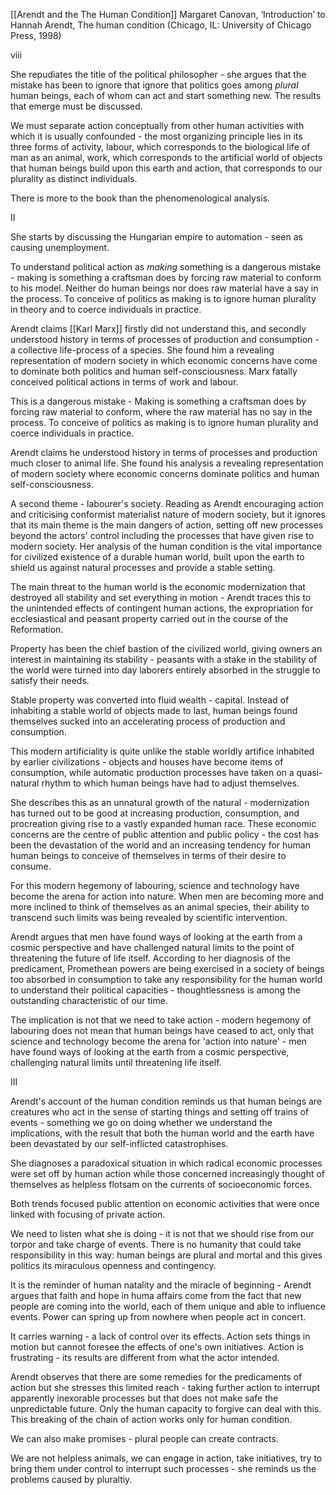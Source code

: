 [[Arendt and the The Human Condition]]
Margaret Canovan, ‘Introduction’ to Hannah Arendt, The human condition (Chicago, IL: University of Chicago Press, 1998)

viii

She repudiates the title of the political philosopher - she argues that the mistake has been to ignore that ignore that politics goes among *plural* human beings, each of whom can act and start something new. The results that emerge must be discussed.

We must separate action conceptually from other human activities with which it is usually confounded - the most organizing principle lies in its three forms of activity, labour, which corresponds to the biological life of man as an animal, work, which corresponds to the artificial world of objects that human beings build upon this earth and action, that corresponds to our plurality as distinct individuals.

There is more to the book than the phenomenological analysis.

II

She starts by discussing the Hungarian empire to automation - seen as causing unemployment.

To understand political action as *making* something is a dangerous mistake - making is something a craftsman does by forcing raw material to conform to his model. Neither do human beings nor does raw material have a say in the process. To conceive of politics as making is to ignore human plurality in theory and to coerce individuals in practice.

Arendt claims [[Karl Marx]] firstly did not understand this, and secondly understood history in terms of processes of production and consumption - a collective life-process of a species. She found him a revealing representation of modern society in which economic concerns have come to dominate both politics and human self-consciousness. Marx fatally conceived political actions in terms of work and labour.

This is a dangerous mistake - Making is something a craftsman does by forcing raw material to conform, where the raw material has no say in the process. To conceive of politics as making is to ignore human plurality and coerce individuals in practice.

Arendt claims he understood history in terms of processes and production much closer to animal life. She found his analysis a revealing representation of modern society where economic concerns dominate politics and human self-consciousness.

A second theme - labourer's society. Reading as Arendt encouraging action and criticising conformist materialist nature of modern society, but it ignores that its main theme is the main dangers of action, setting off new processes beyond the actors' control including the processes that have given rise to modern society. Her analysis of the human condition is the vital importance for civilized existence of a durable human world, built upon the earth to shield us against natural processes and provide a stable setting. 

The main threat to the human world is the economic modernization that destroyed all stability and set everything in motion - Arendt traces this to the unintended effects of contingent human actions, the expropriation for ecclesiastical and peasant property carried out in the course of the Reformation.

Property has been the chief bastion of the civilized world, giving owners an interest in maintaining its stability - peasants with a stake in the stability of the world were turned into day laborers entirely absorbed in the struggle to satisfy their needs.

Stable property was converted into fluid wealth - capital. Instead of inhabiting a stable world of objects made to last, human beings found themselves sucked into an accelerating process of production and consumption.

This modern artificiality is quite unlike the stable worldly artifice inhabited by earlier civilizations - objects and houses have become items of consumption, while automatic production processes have taken on a quasi-natural rhythm to which human beings have had to adjust themselves.

She describes this as an unnatural growth of the natural - modernization has turned out to be good at increasing production, consumption, and procreation giving rise to a vastly expanded human race. These economic concerns are the centre of public attention and public policy - the cost has been the devastation of the world and an increasing tendency for human human beings to conceive of themselves in terms of their desire to consume.

For this modern hegemony of labouring, science and technology have become the arena for action into nature. When men are becoming more and more inclined to think of themselves as an animal species, their ability to transcend such limits was being revealed by scientific intervention.

Arendt argues that men have found ways of looking at the earth from a cosmic perspective and have challenged natural limits to the point of threatening the future of life itself. According to her diagnosis of the predicament, Promethean powers are being exercised in a society of beings too absorbed in consumption to take any responsibility for the human world to understand their political capacities - thoughtlessness is among the outstanding characteristic of our time.

The implication is not that we need to take action - modern hegemony of labouring does not mean that human beings have ceased to act, only that science and technology become the arena for 'action into nature' - men have found ways of looking at the earth from a cosmic perspective, challenging natural limits until threatening life itself.

III

Arendt's account of the human condition reminds us that human beings are creatures who act in the sense of starting things and setting off trains of events - something we go on doing whether we understand the implications, with the result that both the human world and the earth have been devastated by our self-inflicted catastrophises.

She diagnoses a paradoxical situation in which radical economic processes were set off by human action while those concerned increasingly thought of themselves as helpless flotsam on the currents of socioeconomic forces.

Both trends focused public attention on economic activities that were once linked with focusing of private action.

We need to listen what she is doing - it is not that we should rise from our torpor and take charge of events. There is no humanity that could take responsibility in this way: human beings are plural and mortal and this gives politics its miraculous openness and contingency.

It is the reminder of human natality and the miracle of beginning - Arendt argues that faith and hope in huma affairs come from the fact that new people are coming into the world, each of them unique and able to influence events. Power can spring up from nowhere when people act in concert.

It carries warning - a lack of control over its effects. Action sets things in motion but cannot foresee the effects of one's own initiatives. Action is frustrating - its results are different from what the actor intended.

Arendt observes that there are some remedies for the predicaments of action but she stresses this limited reach - taking further action to interrupt apparently inexorable processes but that does not make safe the unpredictable future. Only the human capacity to forgive can deal with this. This breaking of the chain of action works only for human condition.

We can also make promises - plural people can create contracts.

We are not helpless animals, we can engage in action, take initiatives, try to bring them under control to interrupt such processes - she reminds us the problems caused by pluraltiy.

